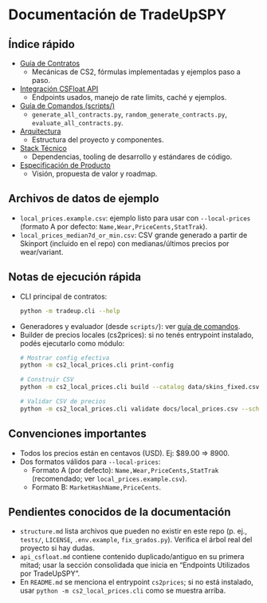 # Documentación de TradeUpSPY

## Índice rápido

- [Guía de Contratos](./guia_contratos.md)
  - Mecánicas de CS2, fórmulas implementadas y ejemplos paso a paso.
- [Integración CSFloat API](./api_csfloat.md)
  - Endpoints usados, manejo de rate limits, caché y ejemplos.
- [Guía de Comandos (scripts/)](./guia_comandos_scripts.md)
  - `generate_all_contracts.py`, `random_generate_contracts.py`, `evaluate_all_contracts.py`.
- [Arquitectura](./structure.md)
  - Estructura del proyecto y componentes.
- [Stack Técnico](./tech.md)
  - Dependencias, tooling de desarrollo y estándares de código.
- [Especificación de Producto](./product.md)
  - Visión, propuesta de valor y roadmap.

## Archivos de datos de ejemplo

- `local_prices.example.csv`: ejemplo listo para usar con `--local-prices` (formato A por defecto: `Name,Wear,PriceCents,StatTrak`).
- `local_prices_median7d_or_min.csv`: CSV grande generado a partir de Skinport (incluido en el repo) con medianas/últimos precios por wear/variant.

## Notas de ejecución rápida

- CLI principal de contratos:
  ```bash
  python -m tradeup.cli --help
  ```
- Generadores y evaluador (desde `scripts/`): ver [guía de comandos](./guia_comandos_scripts.md).
- Builder de precios locales (cs2prices): si no tenés entrypoint instalado, podés ejecutarlo como módulo:
  ```bash
  # Mostrar config efectiva
  python -m cs2_local_prices.cli print-config

  # Construir CSV
  python -m cs2_local_prices.cli build --catalog data/skins_fixed.csv --out docs/local_prices.csv

  # Validar CSV de precios
  python -m cs2_local_prices.cli validate docs/local_prices.csv --schema A
  ```

## Convenciones importantes

- Todos los precios están en centavos (USD). Ej: $89.00 => 8900.
- Dos formatos válidos para `--local-prices`:
  - Formato A (por defecto): `Name,Wear,PriceCents,StatTrak` (recomendado; ver `local_prices.example.csv`).
  - Formato B: `MarketHashName,PriceCents`.

## Pendientes conocidos de la documentación

- `structure.md` lista archivos que pueden no existir en este repo (p. ej., `tests/`, `LICENSE`, `.env.example`, `fix_grados.py`). Verifica el árbol real del proyecto si hay dudas.
- `api_csfloat.md` contiene contenido duplicado/antiguo en su primera mitad; usar la sección consolidada que inicia en “Endpoints Utilizados por TradeUpSPY”.
- En `README.md` se menciona el entrypoint `cs2prices`; si no está instalado, usar `python -m cs2_local_prices.cli` como se muestra arriba.
